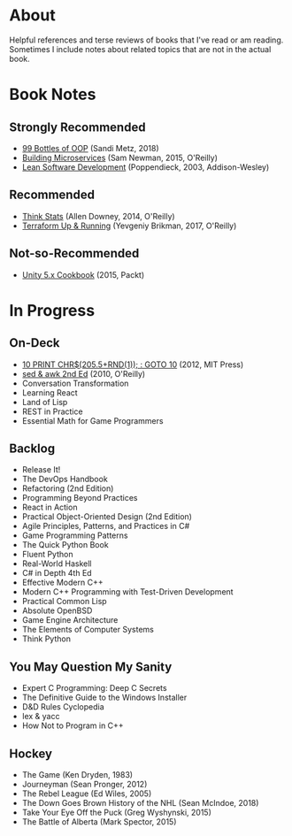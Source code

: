 # About

Helpful references and terse reviews of books that I've read or am reading. Sometimes I include notes about related topics that are not in the actual book.

# Book Notes

## Strongly Recommended

* [99 Bottles of OOP](./99-bottles-of-oop.md) (Sandi Metz, 2018)
* [Building Microservices](./building-microservices.md) (Sam Newman, 2015, O'Reilly)
* [Lean Software Development](./lean-software-development.md) (Poppendieck, 2003, Addison-Wesley)

## Recommended

* [Think Stats](./think-stats.md) (Allen Downey, 2014, O'Reilly)
* [Terraform Up & Running](./terraform-up-and-running.md) (Yevgeniy Brikman, 2017, O'Reilly)

## Not-so-Recommended

* [Unity 5.x Cookbook](./unity-5x-cookbook.md) (2015, Packt)

# In Progress

## On-Deck

* [10 PRINT CHR$(205.5+RND(1)); : GOTO 10](./10-print.md) (2012, MIT Press)
* [sed & awk 2nd Ed](./sed-awk.md) (2010, O'Reilly)
* Conversation Transformation
* Learning React
* Land of Lisp
* REST in Practice
* Essential Math for Game Programmers

## Backlog

* Release It!
* The DevOps Handbook
* Refactoring (2nd Edition)
* Programming Beyond Practices
* React in Action
* Practical Object-Oriented Design (2nd Edition)
* Agile Principles, Patterns, and Practices in C#
* Game Programming Patterns
* The Quick Python Book
* Fluent Python
* Real-World Haskell
* C# in Depth 4th Ed
* Effective Modern C++
* Modern C++ Programming with Test-Driven Development
* Practical Common Lisp
* Absolute OpenBSD
* Game Engine Architecture
* The Elements of Computer Systems
* Think Python

## You May Question My Sanity

* Expert C Programming: Deep C Secrets
* The Definitive Guide to the Windows Installer
* D&D Rules Cyclopedia
* lex & yacc
* How Not to Program in C++

## Hockey

* The Game (Ken Dryden, 1983)
* Journeyman (Sean Pronger, 2012)
* The Rebel League (Ed Wiles, 2005)
* The Down Goes Brown History of the NHL (Sean McIndoe, 2018)
* Take Your Eye Off the Puck (Greg Wyshynski, 2015)
* The Battle of Alberta (Mark Spector, 2015)
